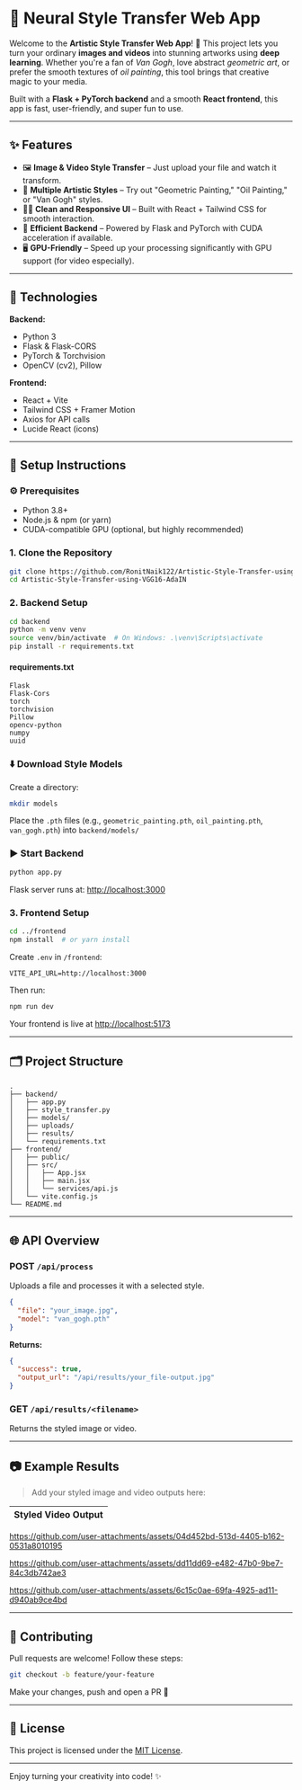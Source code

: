 # 🧠 Neural Style Transfer Web App

Welcome to the **Artistic Style Transfer Web App**! 🎨 This project lets you turn your ordinary **images and videos** into stunning artworks using **deep learning**. Whether you're a fan of *Van Gogh*, love abstract *geometric art*, or prefer the smooth textures of *oil painting*, this tool brings that creative magic to your media.

Built with a **Flask + PyTorch backend** and a smooth **React frontend**, this app is fast, user-friendly, and super fun to use.

---

## ✨ Features

* 🖼️ **Image & Video Style Transfer** – Just upload your file and watch it transform.
* 🎨 **Multiple Artistic Styles** – Try out "Geometric Painting," "Oil Painting," or "Van Gogh" styles.
* 🧑‍💻 **Clean and Responsive UI** – Built with React + Tailwind CSS for smooth interaction.
* 🚀 **Efficient Backend** – Powered by Flask and PyTorch with CUDA acceleration if available.
* 🖥️ **GPU-Friendly** – Speed up your processing significantly with GPU support (for video especially).

---

## 🧰 Technologies

**Backend:**

* Python 3
* Flask & Flask-CORS
* PyTorch & Torchvision
* OpenCV (cv2), Pillow

**Frontend:**

* React + Vite
* Tailwind CSS + Framer Motion
* Axios for API calls
* Lucide React (icons)

---

## 🚧 Setup Instructions

### ⚙️ Prerequisites

* Python 3.8+
* Node.js & npm (or yarn)
* CUDA-compatible GPU (optional, but highly recommended)

### 1. Clone the Repository

```bash
git clone https://github.com/RonitNaik122/Artistic-Style-Transfer-using-VGG16-AdaIN.git
cd Artistic-Style-Transfer-using-VGG16-AdaIN
```

### 2. Backend Setup

```bash
cd backend
python -m venv venv
source venv/bin/activate  # On Windows: .\venv\Scripts\activate
pip install -r requirements.txt
```

#### requirements.txt

```
Flask
Flask-Cors
torch
torchvision
Pillow
opencv-python
numpy
uuid
```

### ⬇️ Download Style Models

Create a directory:

```bash
mkdir models
```

Place the `.pth` files (e.g., `geometric_painting.pth`, `oil_painting.pth`, `van_gogh.pth`) into `backend/models/`

### ▶️ Start Backend

```bash
python app.py
```

Flask server runs at: [http://localhost:3000](http://localhost:3000)

### 3. Frontend Setup

```bash
cd ../frontend
npm install  # or yarn install
```

Create `.env` in `/frontend`:

```
VITE_API_URL=http://localhost:3000
```

Then run:

```bash
npm run dev
```

Your frontend is live at [http://localhost:5173](http://localhost:5173)

---

## 🗂️ Project Structure

```
.
├── backend/
│   ├── app.py
│   ├── style_transfer.py
│   ├── models/
│   ├── uploads/
│   ├── results/
│   └── requirements.txt
├── frontend/
│   ├── public/
│   ├── src/
│   │   ├── App.jsx
│   │   ├── main.jsx
│   │   └── services/api.js
│   └── vite.config.js
└── README.md
```

---

## 🌐 API Overview

### POST `/api/process`

Uploads a file and processes it with a selected style.

```json
{
  "file": "your_image.jpg",
  "model": "van_gogh.pth"
}
```

**Returns:**

```json
{
  "success": true,
  "output_url": "/api/results/your_file-output.jpg"
}
```

### GET `/api/results/<filename>`

Returns the styled image or video.

---

## 📷 Example Results

> Add your styled image and video outputs here:

| Styled Video Output |
| ---------------------------- |

https://github.com/user-attachments/assets/04d452bd-513d-4405-b162-0531a8010195


https://github.com/user-attachments/assets/dd11dd69-e482-47b0-9be7-84c3db742ae3


https://github.com/user-attachments/assets/6c15c0ae-69fa-4925-ad11-d940ab9ce4bd

---

## 🤝 Contributing

Pull requests are welcome! Follow these steps:

```bash
git checkout -b feature/your-feature
```

Make your changes, push and open a PR 🚀

---

## 🪪 License

This project is licensed under the [MIT License](LICENSE).

---

Enjoy turning your creativity into code! ✨
